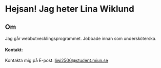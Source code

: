 # Hejsan!  Jag heter Lina Wiklund

## Om
Jag går webbutvecklingsprogrammet.
Jobbade innan som undersköterska.


#### Kontakt:
Kontakta mig på 
E-post: liwi2506@student.miun.se 
